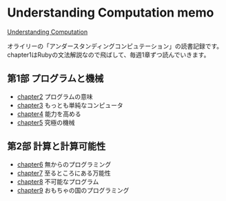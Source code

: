 Understanding Computation memo
===========================

[Understanding Computation](http://computationbook.com/)

オライリーの「アンダースタンディングコンピュテーション」の読書記録です。
chapter1はRubyの文法解説なので飛ばして、毎週1章ずつ読んでいきます。


## 第1部 プログラムと機械

- [chapter2](chapter2/README.md) プログラムの意味
- [chapter3](chapter3/README.md) もっとも単純なコンピュータ
- [chapter4](chapter4/README.md) 能力を高める
- [chapter5](chapter5/README.md) 究極の機械

## 第2部 計算と計算可能性
- [chapter6](chapter6/README.md) 無からのプログラミング
- [chapter7](chapter7/README.md) 至るところにある万能性
- [chapter8](chapter8/README.md) 不可能なプログラム
- [chapter9](chapter9/README.md) おもちゃの国のプログラミング

